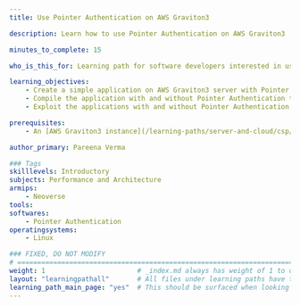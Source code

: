 ```yaml
---
title: Use Pointer Authentication on AWS Graviton3

description: Learn how to use Pointer Authentication on AWS Graviton3

minutes_to_complete: 15

who_is_this_for: Learning path for software developers interested in using Pointer Authentication on AWS Graviton3 servers.

learning_objectives:
    - Create a simple application on AWS Graviton3 server with Pointer Authentication
    - Compile the application with and without Pointer Authentication to inspect the instructions generated
    - Exploit the applications with and without Pointer Authentication to demonstrate how Pointer Authentication instructions enhance security.

prerequisites:
    - An [AWS Graviton3 instance](/learning-paths/server-and-cloud/csp/aws) of instance type C7g which is Graviton3.

author_primary: Pareena Verma

### Tags
skilllevels: Introductory
subjects: Performance and Architecture
armips:
    - Neoverse
tools:
softwares:
    - Pointer Authentication
operatingsystems:
    - Linux

### FIXED, DO NOT MODIFY
# ================================================================================
weight: 1                       # _index.md always has weight of 1 to order correctly
layout: "learningpathall"       # All files under learning paths have this same wrapper
learning_path_main_page: "yes"  # This should be surfaced when looking for related content. Only set for _index.md of learning path content.
---
```

